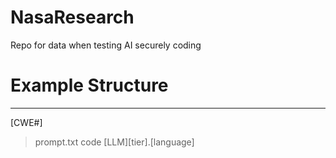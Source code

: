 # NasaResearch
Repo for data when testing AI securely coding


# Example Structure
---
[CWE#]
> prompt.txt
> code
  > [LLM][tier].[language]
